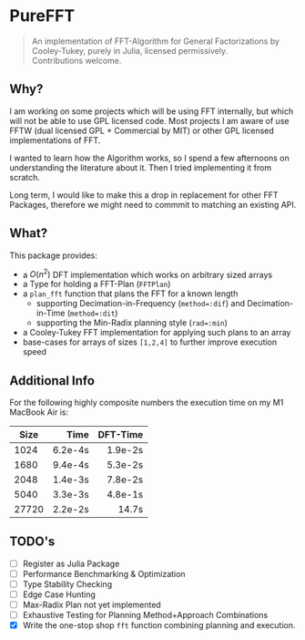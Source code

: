 # PureFFT
> An implementation of FFT-Algorithm for General Factorizations by Cooley-Tukey, purely in Julia, licensed permissively. </br>
> Contributions welcome.

## Why?
I am working on some projects which will be using FFT internally, but which will not be able to use GPL licensed code.
Most projects I am aware of use FFTW (dual licensed GPL + Commercial by MIT) or other GPL licensed implementations of FFT.

I wanted to learn how the Algorithm works, so I spend a few afternoons on understanding the literature about it.
Then I tried implementing it from scratch.

Long term, I would like to make this a drop in replacement for other FFT Packages, therefore we might need to commmit to matching an existing API.

## What?
This package provides:
- a $O(n^2)$ DFT implementation which works on arbitrary sized arrays
- a Type for holding a FFT-Plan (`FFTPlan`)
- a `plan_fft` function that plans the FFT for a known length
  - supporting Decimation-in-Frequency (`method=:dif`) and Decimation-in-Time (`method=:dit`)
  - supporting the Min-Radix planning style (`rad=:min`)
- a Cooley-Tukey FFT implementation for applying such plans to an array
- base-cases for arrays of sizes `[1,2,4]` to further improve execution speed

## Additional Info
For the following highly composite numbers the execution time on my M1 MacBook Air is:

| Size  | Time    | DFT-Time |
|-------|--------:|---------:|
| 1024  | 6.2e-4s | 1.9e-2s  |
| 1680  | 9.4e-4s | 5.3e-2s  |
| 2048  | 1.4e-3s | 7.8e-2s  |
| 5040  | 3.3e-3s | 4.8e-1s  |
| 27720 | 2.2e-2s | 14.7s    |

## TODO's
- [ ] Register as Julia Package
- [ ] Performance Benchmarking & Optimization
- [ ] Type Stability Checking
- [ ] Edge Case Hunting
- [ ] Max-Radix Plan not yet implemented
- [ ] Exhaustive Testing for Planning Method+Approach Combinations
- [x] Write the one-stop shop `fft` function combining planning and execution.
